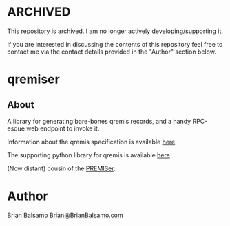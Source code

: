 # ARCHIVED

This repository is archived. I am no longer actively developing/supporting it.

If you are interested in discussing the contents of this repository feel free to contact me
via the contact details provided in the "Author" section below.

# qremiser

## About

A library for generating bare-bones qremis records, and a handy RPC-esque web endpoint to invoke it. 

Information about the qremis specification is available [here](https://github.com/bnbalsamo/qremis)

The supporting python library for qremis is available [here](https://github.com/bnbalsamo/pyqremis)

(Now distant) cousin of the [PREMISer](https://github.com/uchicago-library/PREMISer).

# Author

Brian Balsamo <Brian@BrianBalsamo.com>
